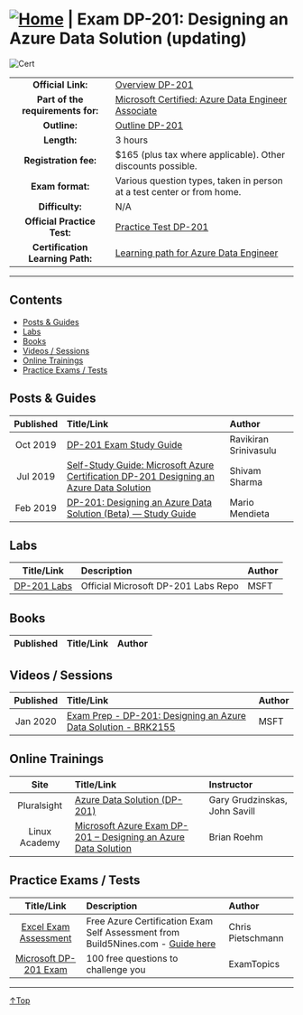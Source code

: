 # [![Home](/img/home.png)](certifications.md "Overview Certifications") | Exam DP-201: Designing an Azure Data Solution (updating)
![Cert](/img/dp-201.png)

|                                   |                                                                                                                                 |
| :-------------------------------: | :------------------------------------------------------------------------------------------------------------------------------ |
|        **Official Link:**         | [Overview DP-201](https://docs.microsoft.com/en-us/learn/certifications/exams/DP-201)                                           |
| **Part of the requirements for:** | [Microsoft Certified: Azure Data Engineer Associate](https://docs.microsoft.com/en-us/learn/certifications/azure-data-engineer) |
|           **Outline:**            | [Outline DP-201](https://query.prod.cms.rt.microsoft.com/cms/api/am/binary/RE3VRMb)                                             |
|            **Length:**            | 3 hours                                                                                                                         |
|       **Registration fee:**       | $165 (plus tax where applicable).  Other discounts possible.                                                                    |
|         **Exam format:**          | Various question types, taken in person at a test center or from home.                                                          |
|          **Difficulty:**          | N/A                                                                                                                             |
|    **Official Practice Test:**    | [Practice Test DP-201](https://us.mindhub.com/p/MU-DP-201)                                                                      |
| **Certification Learning Path:**  | [Learning path for Azure Data Engineer](https://query.prod.cms.rt.microsoft.com/cms/api/am/binary/RWuAzL)                       |


___

## Contents
- [Posts & Guides](#posts-&-guides)
- [Labs](#labs)
- [Books](#books)
- [Videos / Sessions](#videos-/-sessions)
- [Online Trainings](#online-trainings)
- [Practice Exams / Tests](#practice-exams-/-tests)


## Posts & Guides
| Published | Title/Link                                                                                                                                                                                                                | Author                |
| :-------: | :------------------------------------------------------------------------------------------------------------------------------------------------------------------------------------------------------------------------ | :-------------------- |
| Oct 2019  | [DP-201 Exam Study Guide ](https://ravikirans.com/dp-201-azure-exam-study-guide/)                                                                                                                                         | Ravikiran Srinivasulu |
| Jul 2019  | [Self-Study Guide: Microsoft Azure Certification DP-201 Designing an Azure Data Solution](https://medium.com/deep-ai/self-study-guide-microsoft-azure-certification-dp-201-designing-an-azure-data-solution-6a1d35a14d73) | Shivam Sharma         |
| Feb 2019  | [DP-201: Designing an Azure Data Solution (Beta) — Study Guide](https://medium.com/@marioamendieta/dp-201-designing-an-azure-data-solution-beta-study-guide-f088648ca5b2)                                                 | Mario Mendieta        |

## Labs
|                                         Title/Link                                          | Description                         | Author |
| :-----------------------------------------------------------------------------------------: | :---------------------------------- | :----- |
| [DP-201 Labs](https://github.com/MicrosoftLearning/DP-201-Designing-an-Azure-Data-Solution) | Official Microsoft DP-201 Labs Repo | MSFT   |


## Books
| Published | Title/Link | Author |
| :-------: | :--------- | :----- |



## Videos / Sessions
| Published | Title/Link                                                                                                    | Author |
| :-------: | :------------------------------------------------------------------------------------------------------------ | :----- |
| Jan 2020  | [Exam Prep - DP-201: Designing an Azure Data Solution - BRK2155](https://www.youtube.com/watch?v=lYM0lmYnZ3Q) | MSFT   |



## Online Trainings
|     Site      | Title/Link                                                                                                                                                      | Instructor                    |
| :-----------: | :-------------------------------------------------------------------------------------------------------------------------------------------------------------- | :---------------------------- |
|  Pluralsight  | [Azure Data Solution (DP-201)](https://www.pluralsight.com/paths/azure-data-solution-dp-201)                                                                    | Gary Grudzinskas, John Savill |
| Linux Academy | [Microsoft Azure Exam DP-201 – Designing an Azure Data Solution](https://linuxacademy.com/course/microsoft-azure-exam-dp-201-designing-an-azure-data-solution/) | Brian Roehm                   |

## Practice Exams / Tests
|                                                                        Title/Link                                                                        | Description                                                                                                                                    | Author            |
| :------------------------------------------------------------------------------------------------------------------------------------------------------: | :--------------------------------------------------------------------------------------------------------------------------------------------- | :---------------- |
| [Excel Exam Assessment](https://github.com/Build5Nines/exam-assessments/blob/master/Assessments/Exam-Msft-DP-201-Self-Assessment-Build5Nines.xlsx?raw=1) | Free Azure Certification Exam Self Assessment from Build5Nines.com - [Guide here](https://build5nines.com/free-oss-exam-self-assessment-tool/) | Chris Pietschmann |
|                                       [Microsoft DP-201 Exam](https://www.examtopics.com/exams/microsoft/dp-201/)                                        | 100 free questions to challenge you                                                                                                            | ExamTopics        |

___
 <a href="#top" title="Back to the top.">↑Top</a>

